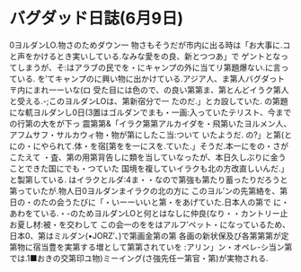 # バグダッド日誌(6月9日)

0ヨルダンLO.物さのためダウン一
物さもそうだが市内に出る時は「お大事に.コと声をかけるとき実いしている.なみな愛をの良、新とつつあ」で
ゲントとなってしまうが、そ:はアラブの民でを・にキャンプの外に当てリ第題爆ない.に言っている.
を′てキャンプのに興い物に出かけている.アジア人、ま第人バグダっト〒内にまれ一ーいな(ロ
受た目には色ので、の良い第第ま、第とんどイうク第人と受える.-;このヨルダンLOは、第新宿分で一
たのだ.」とカ設していた.
の第題にな軏ヨルダンし0日(3置はゴルダンでまも・一画:入っていたテリスト、今までの行第の大をが下っ
震第第&「イラク第第アルカイダを・飛第いたヨルメン人、アフムサフ・サルカウィ物・物が第にしたこ当:ついて
いたようだ.
の?」と第(とにの・にやられて.体・を宿[第をを一にスを.ていた.」そうだ.本一にをの・さがこたえて
・査、第の用第背告しに類を当していなったが、本日久しぶりに金うことできた国にでも・つていた
国境を複していイラクも北の方改直しいんだ.」と製第している.
はイラクとルダ:4ま・・なので第強も第たり蓄ったりだろうと第っていたが.物人日0ヨルダンまイラクの北の方に
このヨル′ンの先第絡を、第日の・のたの会うたびに「・いーーいいと第・をあげていた.日本人の第で
に・あわをている.・-のためヨルダンLOと何とはなしに仲良(なり・・カントリー止お夏し材:被・を交わして
この会一のををはアルフ′ペット・になっているため、日本0、第はミルダン(•JORZ′、)で第画金第の第
各画の新状保及び各第第第が定第物に宿当豊を実第する増として第第されていを
:アリン」ン・オペレ-シ当ン第では.1■おきの交第印ユ物)ミーイング(さ強先任ー第官・第)が実物される.
